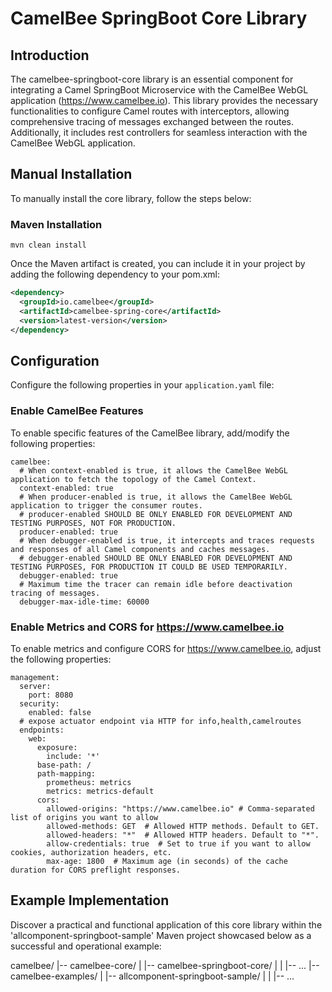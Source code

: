 # CamelBee SpringBoot Core Library

## Introduction

The camelbee-springboot-core library is an essential component for integrating a Camel SpringBoot Microservice with the CamelBee WebGL application (https://www.camelbee.io). 
This library provides the necessary functionalities to configure Camel routes with interceptors, allowing comprehensive tracing of messages exchanged between the routes. 
Additionally, it includes rest controllers for seamless interaction with the CamelBee WebGL application.

## Manual Installation

To manually install the core library, follow the steps below:

### Maven Installation

`mvn clean install`

Once the Maven artifact is created, you can include it in your project by adding the following dependency to your pom.xml:

```xml
<dependency>
  <groupId>io.camelbee</groupId>
  <artifactId>camelbee-spring-core</artifactId>
  <version>latest-version</version>
</dependency>
```

## Configuration

Configure the following properties in your `application.yaml` file:

### Enable CamelBee Features

To enable specific features of the CamelBee library, add/modify the following properties:

```
camelbee:
  # When context-enabled is true, it allows the CamelBee WebGL application to fetch the topology of the Camel Context.
  context-enabled: true
  # When producer-enabled is true, it allows the CamelBee WebGL application to trigger the consumer routes.
  # producer-enabled SHOULD BE ONLY ENABLED FOR DEVELOPMENT AND TESTING PURPOSES, NOT FOR PRODUCTION.
  producer-enabled: true
  # When debugger-enabled is true, it intercepts and traces requests and responses of all Camel components and caches messages.
  # debugger-enabled SHOULD BE ONLY ENABLED FOR DEVELOPMENT AND TESTING PURPOSES, FOR PRODUCTION IT COULD BE USED TEMPORARILY.
  debugger-enabled: true
  # Maximum time the tracer can remain idle before deactivation tracing of messages.
  debugger-max-idle-time: 60000
```


### Enable Metrics and CORS for https://www.camelbee.io

To enable metrics and configure CORS for https://www.camelbee.io, adjust the following properties:

```
management:
  server:
    port: 8080
  security:
    enabled: false
  # expose actuator endpoint via HTTP for info,health,camelroutes
  endpoints:
    web:
      exposure:
        include: '*'
      base-path: /
      path-mapping:
        prometheus: metrics
        metrics: metrics-default
      cors:
        allowed-origins: "https://www.camelbee.io" # Comma-separated list of origins you want to allow
        allowed-methods: GET  # Allowed HTTP methods. Default to GET.
        allowed-headers: "*"  # Allowed HTTP headers. Default to "*".
        allow-credentials: true  # Set to true if you want to allow cookies, authorization headers, etc.
        max-age: 1800  # Maximum age (in seconds) of the cache duration for CORS preflight responses.
```


## Example Implementation

Discover a practical and functional application of this core library within the 'allcomponent-springboot-sample' Maven project showcased below as a successful and operational example:

camelbee/
|-- camelbee-core/
| |-- camelbee-springboot-core/
| | |-- ...
|-- camelbee-examples/
| |-- allcomponent-springboot-sample/
| | |-- ...